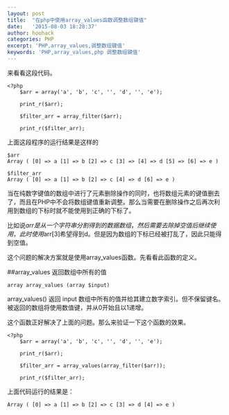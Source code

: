 ```yaml
---
layout: post
title:  "在php中使用array_values函数调整数组键值"
date:   '2015-08-03 18:28:37'
author: hoohack
categories: PHP
excerpt: 'PHP,array_values,调整数组键值'
keywords: 'PHP,array_values,php 调整数组键值'
---
```


来看看这段代码。

    <?php
        $arr = array('a', 'b', 'c', '', 'd', '', 'e');

        print_r($arr);

        $filter_arr = array_filter($arr);

        print_r($filter_arr);

上面这段程序的运行结果是这样的

<!--more-->

    $arr
    Array ( [0] => a [1] => b [2] => c [3] => [4] => d [5] => [6] => e )

    $filter_arr
    Array ( [0] => a [1] => b [2] => c [4] => d [6] => e )

当在纯数字键值的数组中进行了元素删除操作的同时，也将数组元素的键值删去了，而且在PHP中不会将数组键值重新调整。那么当需要在删除操作之后再次利用到数组的下标时就不能使用到正确的下标了。

比如说$arr是从一个字符串分割得到的数据数组，然后需要去除掉空值后继续使用，此时使用$arr[3]希望得到d。但是因为数组的下标已经被打乱了，因此只能得到空值。

这个问题的解决方案就是使用array_values函数。先看看此函数的定义。

##array_values
    返回数组中所有的值

    array array_values (array $input)

array_values() 返回 input 数组中所有的值并给其建立数字索引。但不保留键名。被返回的数组将使用数值键，并从0开始且以1递增。

这个函数正好解决了上面的问题。那么来验证一下这个函数的效果。

    <?php
        $arr = array('a', 'b', 'c', '', 'd', '', 'e');

        print_r($arr);

        $filter_arr = array_values(array_filter($arr));

        print_r($filter_arr);

上面代码运行的结果是：

    Array ( [0] => a [1] => b [2] => c [3] => d [4] => e )
